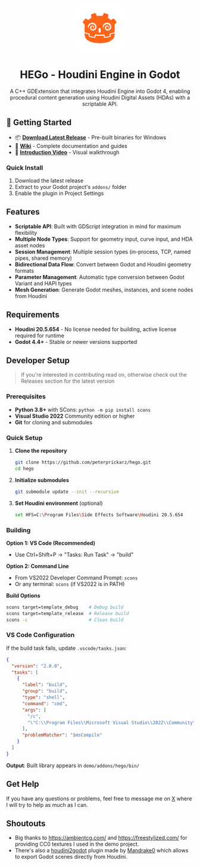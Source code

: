 <div align="center">
  <img src="demo/addons/hego/assets/logo.png" alt="HEGo Logo" width="128">
  
  # HEGo - Houdini Engine in Godot
  
  A C++ GDExtension that integrates Houdini Engine into Godot 4, enabling procedural content generation using Houdini Digital Assets (HDAs) with a scriptable API.
</div>

## 🚀 Getting Started

- 📦 **[Download Latest Release](https://github.com/peterprickarz/hego/releases/latest)** - Pre-built binaries for Windows
- 📖 **[Wiki](https://github.com/peterprickarz/hego/wiki)** - Complete documentation and guides  
- 🎥 **[Introduction Video](https://youtu.be/cviGlmKmFQ8)** - Visual walkthrough

### Quick Install
1. Download the latest release
2. Extract to your Godot project's `addons/` folder
3. Enable the plugin in Project Settings

## Features

- **Scriptable API**: Built with GDScript integration in mind for maximum flexibility
- **Multiple Node Types**: Support for geometry input, curve input, and HDA asset nodes
- **Session Management**: Multiple session types (in-process, TCP, named pipes, shared memory)
- **Bidirectional Data Flow**: Convert between Godot and Houdini geometry formats
- **Parameter Management**: Automatic type conversion between Godot Variant and HAPI types
- **Mesh Generation**: Generate Godot meshes, instances, and scene nodes from Houdini

## Requirements

- **Houdini 20.5.654** - No license needed for building, active license required for runtime
- **Godot 4.4+** - Stable or newer versions supported  

## Developer Setup
> If you're interested in contributing read on, otherwise check out the Releases section for the latest version

### Prerequisites

- **Python 3.8+** with SCons: `python -m pip install scons`
- **Visual Studio 2022** Community edition or higher
- **Git** for cloning and submodules

### Quick Setup

1. **Clone the repository**
   ```bash
   git clone https://github.com/peterprickarz/hego.git
   cd hego
   ```

2. **Initialize submodules**
   ```bash
   git submodule update --init --recursive
   ```

3. **Set Houdini environment** (optional)
   ```bash
   set HFS=C:\Program Files\Side Effects Software\Houdini 20.5.654
   ```

### Building

**Option 1: VS Code (Recommended)**
- Use Ctrl+Shift+P → "Tasks: Run Task" → "build"

**Option 2: Command Line**
- From VS2022 Developer Command Prompt: `scons`
- Or any terminal: `scons` (if VS2022 is in PATH)

**Build Options**
```bash
scons target=template_debug    # Debug build
scons target=template_release  # Release build  
scons -c                       # Clean build
```

### VS Code Configuration

If the build task fails, update `.vscode/tasks.json`:
```json
{
  "version": "2.0.0",
  "tasks": [
    {
      "label": "build",
      "group": "build",
      "type": "shell",
      "command": "cmd",
      "args": [
        "/c",
        "\"C:\\Program Files\\Microsoft Visual Studio\\2022\\Community\\VC\\Auxiliary\\Build\\vcvarsall.bat\" x64 && scons"
      ],
      "problemMatcher": "$msCompile"
    }
  ]
}
```

**Output**: Built library appears in `demo/addons/hego/bin/`

## Get Help

If you have any questions or problems, feel free to message me on [X](https://x.com/prickarz) where I will try to help as much as I can.


## Shoutouts

- Big thanks to https://ambientcg.com/ and https://freestylized.com/ for providing CC0 textures I used in the demo project.
- There's also a [houdini2godot](https://github.com/Mandrake0/houdini2godot) plugin made by [Mandrake0](https://github.com/Mandrake0) which allows to export Godot scenes directly from Houdini.